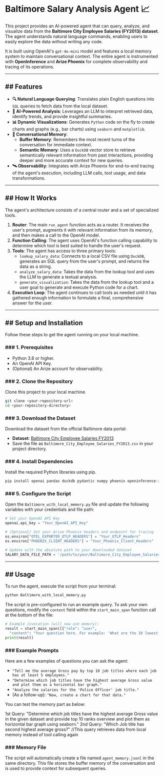 
# Baltimore Salary Analysis Agent 📈

This project provides an AI-powered agent that can query, analyze, and visualize data from the **Baltimore City Employee Salaries (FY2013) dataset**. The agent understands natural language commands, enabling users to easily explore the data without writing any code.

It is built using OpenAI's `gpt-4o-mini` model and features a local memory system to maintain conversational context. The entire agent is instrumented with **OpenInference** and **Arize Phoenix** for complete observability and tracing of its operations.

-----

## \#\# Features

  * **🔍 Natural Language Querying**: Translates plain English questions into `SQL` queries to fetch data from the local dataset.
  * **🧠 AI-Powered Analysis**: Leverages an LLM to interpret retrieved data, identify trends, and provide insightful summaries.
  * **📊 Dynamic Visualizations**: Generates `Python` code on the fly to create charts and graphs (e.g., bar charts) using `seaborn` and `matplotlib`.
  * **💾 Conversational Memory**:
      * **Buffer Memory**: Remembers the most recent turns of the conversation for immediate context.
      * **Semantic Memory**: Uses a `DuckDB` vector store to retrieve semantically relevant information from past interactions, providing deeper and more accurate context for new queries.
  * **🛰️ Observability**: Integrates with Arize Phoenix for end-to-end tracing of the agent's execution, including LLM calls, tool usage, and data transformations.

-----

## \#\# How It Works

The agent's architecture consists of a central router and a set of specialized tools.

1.  **Router**: The main `run_agent` function acts as a router. It receives the user's prompt, augments it with relevant information from its memory, and then makes a call to the OpenAI model.
2.  **Function Calling**: The agent uses OpenAI's function calling capability to determine which tool is best suited to handle the user's request.
3.  **Tools**: The agent has access to three primary tools:
      * `lookup_salary_data`: Connects to a local CSV file using `DuckDB`, generates an SQL query from the user's prompt, and returns the data as a string.
      * `analyze_salary_data`: Takes the data from the lookup tool and uses the LLM to generate a textual analysis.
      * `generate_visualization`: Takes the data from the lookup tool and a user goal to generate and execute Python code for a chart.
4.  **Execution Loop**: The agent continues to call tools as needed until it has gathered enough information to formulate a final, comprehensive answer for the user.

-----

## \#\# Setup and Installation

Follow these steps to get the agent running on your local machine.

### \#\#\# 1. Prerequisites

  * Python 3.8 or higher.
  * An OpenAI API Key.
  * (Optional) An Arize account for observability.

### \#\#\# 2. Clone the Repository

Clone this project to your local machine.

```bash
git clone <your-repository-url>
cd <your-repository-directory>
```

### \#\#\# 3. Download the Dataset

Download the dataset from the official Baltimore data portal:

  * **Dataset**: [Baltimore City Employee Salaries FY2013](https://www.google.com/search?q=https://data.baltimorecity.gov/datasets/baltimore::baltimore-city-employee-salaries-fy2013/about)
  * Save the file as `Baltimore_City_Employee_Salaries_FY2013.csv` in your project directory.

### \#\#\# 4. Install Dependencies

Install the required Python libraries using pip.

```bash
pip install openai pandas duckdb pydantic numpy phoenix openinference-instrumentation-openai opentelemetry-sdk matplotlib seaborn
```

### \#\#\# 5. Configure the Script

Open the `Baltimore_with_local_memory.py` file and update the following variables with your credentials and file path:

```python
# Set your OpenAI API Key
openai.api_key = "Your_OpenAI_API_Key"

# (Optional) Set your Arize Phoenix headers and endpoint for tracing
os.environ["OTEL_EXPORTER_OTLP_HEADERS"] = "Your_OTLP_Headers"
os.environ["PHOENIX_CLIENT_HEADERS"] = "Your_Phoenix_Client_Headers"

# Update with the absolute path to your downloaded dataset
SALARY_DATA_FILE_PATH = '/path/to/your/Baltimore_City_Employee_Salaries_FY2013.csv'
```

-----

## \#\# Usage

To run the agent, execute the script from your terminal:

```bash
python Baltimore_with_local_memory.py
```

The script is pre-configured to run an example query. To ask your own questions, modify the `content` field within the `start_main_span` function call at the bottom of the file:

```python
# Example invocation (will now use memory):
result = start_main_span([{"role": "user",
  "content": "Your question here. For example: 'What are the 10 lowest paying jobs in the dataset?'"}])
print(result)
```

### \#\#\# Example Prompts

Here are a few examples of questions you can ask the agent:


  * `"Tell me the average Gross pay by top 10 job titles where each job has at least 5 employees."`
  * `"Determine which job titles have the highest average Gross value and plot them as a horizontal bar graph."`
  * `"Analyze the salaries for the 'Police Officer' job title."`
  * (As a follow-up): `"Now, create a chart for that data."`

You can test the memory part as below: 

1st Query: "Determine which job titles have the highest average Gross value in the given dataset and provide top 10 ranks overview and plot them as horizontal bar graph using seaborn." 
2nd Query: "Which Job title has second highest average gross?" //This query retrieves data from local memory instead of tool calling again


### \#\#\# Memory File

The script will automatically create a file named `agent_memory.jsonl` in the same directory. This file stores the buffer memory of the conversation and is used to provide context for subsequent queries.
  ```


